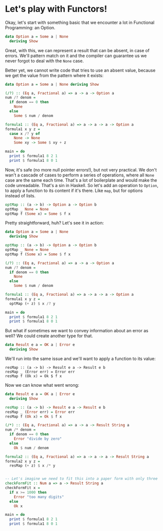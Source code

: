# Let's play with Functors!

Okay, let's start with something basic that we encounter a lot in Functional Programming: an Option.

```haskell
data Option a = Some a | None
  deriving Show
```

Great, with this, we can represent a result that can be absent, in case of errors. We'll pattern match on it and the compiler can guarantee us we never forgot to deal with the `None` case.

Better yet, we cannot write code that tries to use an absent value, because we get the value from the pattern where it exists:

```haskell runnable
data Option a = Some a | None deriving Show

(/?) :: (Eq a, Fractional a) => a -> a -> Option a
num /? denom =
  if denom == 0 then
    None
  else
    Some $ num / denom

formula1 :: (Eq a, Fractional a) => a -> a -> a -> Option a
formula1 x y z =
  case x /? y of
    None -> None
    Some xy -> Some $ xy + z

main = do
  print $ formula1 8 2 1
  print $ formula1 8 0 1
```

Now, it's safe (no more null pointer errors!), but not very practical. We don't wan't a cascade of cases to perform a series of operations, where all `None` case are the same each time. That's a lot of boilerplate and would make the code unreadable. That's a sin in Haskell. So let's add an operation to `Option`, to apply a function to its content if it's there. Like `map`, but for options instead of lists.

```haskell
optMap :: (a -> b) -> Option a -> Option b
optMap _ None = None
optMap f (Some x) = Some $ f x
```

Pretty straightforward, huh? Let's see it in action:

```haskell runnable
data Option a = Some a | None
  deriving Show

optMap :: (a -> b) -> Option a -> Option b
optMap _ None = None
optMap f (Some x) = Some $ f x

(/?) :: (Eq a, Fractional a) => a -> a -> Option a
num /? denom =
  if denom == 0 then
    None
  else
    Some $ num / denom

formula1 :: (Eq a, Fractional a) => a -> a -> a -> Option a
formula1 x y z =
  optMap (+ z) $ x /? y

main = do
  print $ formula1 8 2 1
  print $ formula1 8 0 1
```

But what if sometimes we want to convey information about an error as well? We could create another type for that.

```haskell
data Result e a = OK a | Error e
  deriving Show
```

We'll run into the same issue and we'll want to apply a function to its value:

```
resMap :: (a -> b) -> Result e a -> Result e b
resMap _ (Error err) = Error err
resMap f (Ok x) = Ok $ f x
```

Now we can know what went wrong:

```haskell runnable
data Result e a = OK a | Error e
  deriving Show

resMap :: (a -> b) -> Result e a -> Result e b
resMap _ (Error err) = Error err
resMap f (Ok x) = Ok $ f x

(/*) :: (Eq a, Fractional a) => a -> a -> Result String a
num /* denom =
  if denom == 0 then
    Error "divide by zero"
  else
    Ok $ num / denom

formula2 :: (Eq a, Fractional a) => a -> a -> a -> Result String a
formula2 x y z =
  resMap (+ z) $ x /* y


-- Let's imagine we need to fit this into a paper form with only three digits
checkFormFit :: Num a => a -> Result String a
checkFormFit x =
  if x >= 1000 then
    Error "too many digits"
  else
    Ok x

main = do
  print $ formula1 8 2 1
  print $ formula1 8 0 1
```

